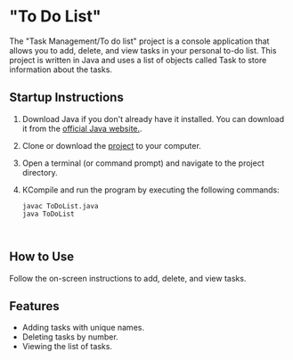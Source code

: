 # "To Do List"

The "Task Management/To do list" project is a console application that allows you to add, delete, and view tasks in your personal to-do list. This project is written in Java and uses a list of objects called Task to store information about the tasks.

## Startup Instructions

1. Download Java if you don't already have it installed. You can download it from the [official Java website.](https://www.oracle.com/java/technologies/javase-downloads.html).

2. Clone or download the [project](https://github.com/Kaloioanness/ToDoList/blob/master/ToDoList.java) to your computer.
   
3. Open a terminal (or command prompt) and navigate to the project directory.

4. КCompile and run the program by executing the following commands:
   ```shell
   javac ToDoList.java
   java ToDoList

  
 ## How to Use
 
   Follow the on-screen instructions to add, delete, and view tasks.


 ## Features
 
- Adding tasks with unique names.
- Deleting tasks by number.
- Viewing the list of tasks.
